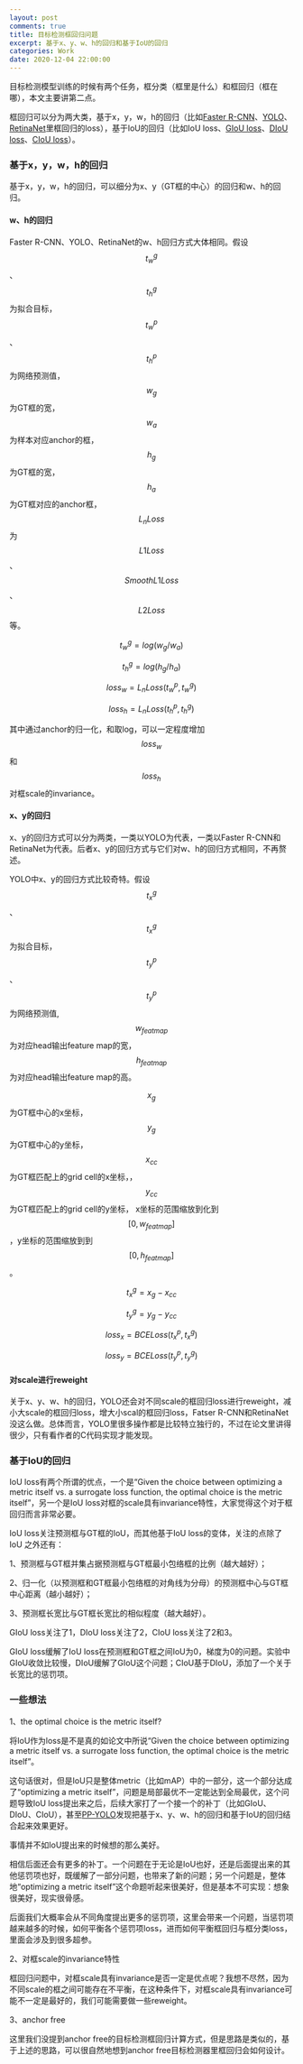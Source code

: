 ```yaml
---
layout: post
comments: true
title: 目标检测框回归问题
excerpt: 基于x、y、w、h的回归和基于IoU的回归
categories: Work
date: 2020-12-04 22:00:00
---
```


目标检测模型训练的时候有两个任务，框分类（框里是什么）和框回归（框在哪），本文主要讲第二点。

框回归可以分为两大类，基于x，y，w，h的回归（比如[Faster R-CNN](https://arxiv.org/abs/1506.01497)、[YOLO](https://github.com/pjreddie/darknet)、[RetinaNet](https://arxiv.org/abs/1708.02002)里框回归的loss），基于IoU的回归（比如IoU loss、[GIoU loss](https://arxiv.org/abs/1902.09630)、[DIoU loss](https://arxiv.org/abs/1911.08287)、[CIoU loss](https://arxiv.org/abs/1911.08287)）。

### 基于x，y，w，h的回归

基于x，y，w，h的回归，可以细分为x、y（GT框的中心）的回归和w、h的回归。

#### w、h的回归
Faster R-CNN、YOLO、RetinaNet的w、h回归方式大体相同。假设$$t_w^g$$、$$t_h^g$$为拟合目标，$$t_w^p$$、$$t_h^p$$为网络预测值，
$$w_g$$为GT框的宽，$$w_a$$为样本对应anchor的框，$$h_g$$为GT框的宽，$$h_a$$为GT框对应的anchor框，$$L_nLoss$$为$$L1Loss$$、$$SmoothL1Loss$$、$$L2Loss$$等。

$$t_w^g=log(w_g/w_a)$$

$$t_h^g=log(h_g/h_a)$$

$$loss_w=L_nLoss(t_w^p, t_w^g)$$

$$loss_h=L_nLoss(t_h^p, t_h^g)$$

其中通过anchor的归一化，和取log，可以一定程度增加$$loss_w$$和$$loss_h$$对框scale的invariance。

#### x、y的回归

x、y的回归方式可以分为两类，一类以YOLO为代表，一类以Faster R-CNN和RetinaNet为代表。后者x、y的回归方式与它们对w、h的回归方式相同，不再赘述。

YOLO中x、y的回归方式比较奇特。假设$$t_x^g$$、$$t_x^g$$为拟合目标，$$t_y^p$$、$$t_y^p$$为网络预测值,$$w_{featmap}$$为对应head输出feature map的宽，
$$h_{featmap}$$为对应head输出feature map的高。

$$x_g$$为GT框中心的x坐标，$$y_g$$为GT框中心的y坐标，$$x_{cc}$$为GT框匹配上的grid cell的x坐标，，$$y_{cc}$$为GT框匹配上的grid cell的y坐标，
x坐标的范围缩放到化到$$[0, w_{featmap}]$$，y坐标的范围缩放到到$$[0, h_{featmap}]$$。

$$t_x^g=x_g-x_{cc}$$

$$t_y^g=y_g-y_{cc}$$

$$loss_x = BCELoss(t_x^p, t_x^g)$$

$$loss_y = BCELoss(t_y^p, t_y^g)$$


#### 对scale进行reweight
关于x、y、w、h的回归，YOLO还会对不同scale的框回归loss进行reweight，减小大scale的框回归loss，增大小scal的框回归loss，Fatser R-CNN和RetinaNet没这么做。总体而言，YOLO里很多操作都是比较特立独行的，不过在论文里讲得很少，只有看作者的C代码实现才能发现。

### 基于IoU的回归

IoU loss有两个所谓的优点，一个是“Given the choice between optimizing a metric itself vs. a surrogate loss function, the optimal choice is the metric itself”，另一个是IoU loss对框的scale具有invariance特性，大家觉得这个对于框回归而言非常必要。

IoU loss关注预测框与GT框的IoU，而其他基于IoU loss的变体，关注的点除了IoU 之外还有：

1、预测框与GT框并集占据预测框与GT框最小包络框的比例（越大越好）；

2、归一化（以预测框和GT框最小包络框的对角线为分母）的预测框中心与GT框中心距离（越小越好）；

3、预测框长宽比与GT框长宽比的相似程度（越大越好）。

GIoU loss关注了1，DIoU loss关注了2，CIoU loss关注了2和3。

GIoU loss缓解了IoU loss在预测框和GT框之间IoU为0，梯度为0的问题。实验中GIoU收敛比较慢，DIoU缓解了GIoU这个问题；CIoU基于DIoU，添加了一个关于长宽比的惩罚项。

### 一些想法

1、the optimal choice is the metric itself?

将IoU作为loss是不是真的如论文中所说“Given the choice between optimizing a metric itself vs. a surrogate loss function, the optimal choice is the metric itself”。

这句话很对，但是IoU只是整体metric（比如mAP）中的一部分，这一个部分达成了“optimizing a metric itself”，问题是局部最优不一定能达到全局最优，这个问题导致IoU loss提出来之后，后续大家打了一个接一个的补丁（比如GIoU、DIoU、CIoU），甚至[PP-YOLO](https://arxiv.org/abs/2007.12099)发现把基于x、y、w、h的回归和基于IoU的回归结合起来效果更好。

事情并不如IoU提出来的时候想的那么美好。

相信后面还会有更多的补丁。一个问题在于无论是IoU也好，还是后面提出来的其他惩罚项也好，既缓解了一部分问题，也带来了新的问题；另一个问题是，整体地“optimizing a metric itself”这个命题听起来很美好，但是基本不可实现：想象很美好，现实很骨感。

后面我们大概率会从不同角度提出更多的惩罚项，这里会带来一个问题，当惩罚项越来越多的时候，如何平衡各个惩罚项loss，进而如何平衡框回归与框分类loss，里面会涉及到很多超参。

2、对框scale的invariance特性

框回归问题中，对框scale具有invariance是否一定是优点呢？我想不尽然，因为不同scale的框之间可能存在不平衡，在这种条件下，对框scale具有invariance可能不一定是最好的，我们可能需要做一些reweight。

3、anchor free

这里我们没提到anchor free的目标检测框回归计算方式，但是思路是类似的，基于上述的思路，可以很自然地想到anchor free目标检测器里框回归会如何设计。

